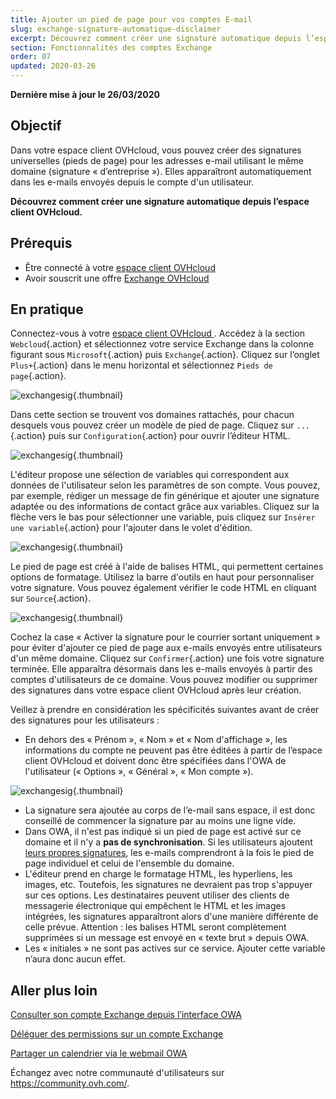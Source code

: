 ```yaml
---
title: Ajouter un pied de page pour vos comptes E-mail
slug: exchange-signature-automatique-disclaimer
excerpt: Découvrez comment créer une signature automatique depuis l’espace client OVHcloud
section: Fonctionnalités des comptes Exchange
order: 07
updated: 2020-03-26
---
```


**Dernière mise à jour le 26/03/2020**


## Objectif

Dans votre espace client OVHcloud, vous pouvez créer des signatures universelles (pieds de page) pour les adresses e-mail utilisant le même domaine (signature « d’entreprise »). Elles apparaîtront automatiquement dans les e-mails envoyés depuis le compte d'un utilisateur.

**Découvrez comment créer une signature automatique depuis l’espace client OVHcloud.**

## Prérequis

- Être connecté à votre [espace client OVHcloud](https://ca.ovh.com/auth/?action=gotomanager&from=https://www.ovh.com/ca/fr/&ovhSubsidiary=qc)
- Avoir souscrit une offre [Exchange OVHcloud](https://www.ovhcloud.com/fr-ca/emails/hosted-exchange/) 

## En pratique

Connectez-vous  à votre [espace client OVHcloud ](https://ca.ovh.com/auth/?action=gotomanager&from=https://www.ovh.com/ca/fr/&ovhSubsidiary=qc). Accédez à la section `Webcloud`{.action} et sélectionnez votre service Exchange dans la colonne figurant sous `Microsoft`{.action} puis `Exchange`{.action}. Cliquez sur l’onglet `Plus+`{.action} dans le menu horizontal et sélectionnez `Pieds de page`{.action}.

![exchangesig](images/exchange-footer-step1.png){.thumbnail}

Dans cette section se trouvent vos domaines rattachés, pour chacun desquels vous pouvez créer un modèle de pied de page. Cliquez sur `...`{.action} puis sur `Configuration`{.action} pour ouvrir l’éditeur HTML.

![exchangesig](images/exchange-footer-step2.png){.thumbnail}

L'éditeur propose une sélection de variables qui correspondent aux données de l'utilisateur selon les paramètres de son compte. Vous pouvez, par exemple, rédiger un message de fin générique et ajouter une signature adaptée ou des informations de contact grâce aux variables. Cliquez sur la flèche vers le bas pour sélectionner une variable, puis cliquez sur `Insérer une variable`{.action} pour l'ajouter dans le volet d'édition.

![exchangesig](images/exchange-footer-step3aag.gif){.thumbnail}

Le pied de page est créé à l'aide de balises HTML, qui permettent certaines options de formatage. Utilisez la barre d'outils en haut pour personnaliser votre signature. Vous pouvez également vérifier le code HTML en cliquant sur `Source`{.action}.
 
![exchangesig](images/exchange-footer-step4.png){.thumbnail}

Cochez la case « Activer la signature pour le courrier sortant uniquement » pour éviter d'ajouter ce pied de page aux e-mails envoyés entre utilisateurs d'un même domaine. Cliquez sur `Confirmer`{.action} une fois votre signature terminée. Elle apparaîtra désormais dans les e-mails envoyés à partir des comptes d'utilisateurs de ce domaine. Vous pouvez modifier ou supprimer des signatures dans votre espace client OVHcloud après leur création.

Veillez à prendre en considération les spécificités suivantes avant de créer des signatures pour les utilisateurs :

- En dehors des « Prénom », « Nom » et « Nom d'affichage », les informations du compte ne peuvent pas être éditées à partir de l’espace client OVHcloud et doivent donc être spécifiées dans l'OWA de l'utilisateur (« Options », « Général », « Mon compte »).

![exchangesig](images/exchange-footer-step5.png){.thumbnail}

- La signature sera ajoutée au corps de l’e-mail sans espace, il est donc conseillé de commencer la signature par au moins une ligne vide.
- Dans OWA, il n'est pas indiqué si un pied de page est activé sur ce domaine et il n'y a **pas de synchronisation**. Si les utilisateurs ajoutent [leurs propres signatures](../exchange-2016-guide-utilisation-outlook-web-app/#ajouter-une-signature), les e-mails comprendront à la fois le pied de page individuel et celui de l'ensemble du domaine.
- L'éditeur prend en charge le formatage HTML, les hyperliens, les images, etc. Toutefois, les signatures ne devraient pas trop s'appuyer sur ces options. Les destinataires peuvent utiliser des clients de messagerie électronique qui empêchent le HTML et les images intégrées, les signatures apparaîtront alors d'une manière différente de celle prévue. Attention : les balises HTML seront complètement supprimées si un message est envoyé en « texte brut » depuis OWA.
- Les « initiales » ne sont pas actives sur ce service. Ajouter cette variable n’aura donc aucun effet.

## Aller plus loin

[Consulter son compte Exchange depuis l’interface OWA](../exchange-2016-guide-utilisation-outlook-web-app/)

[Déléguer des permissions sur un compte Exchange](../exchange-donner-les-droits-full-access-sur-un-compte/)

[Partager un calendrier via le webmail OWA](../exchange-2016-partager-un-calendrier-via-le-webmail-owa/)

Échangez avec notre communauté d'utilisateurs sur <https://community.ovh.com/>.
